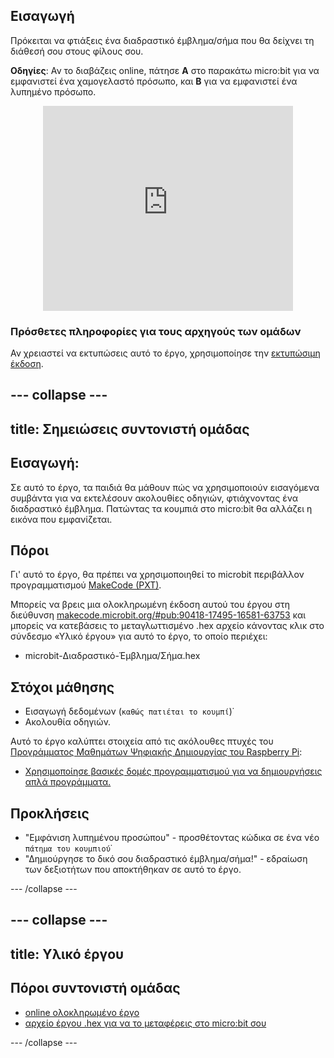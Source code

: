 ## Εισαγωγή

Πρόκειται να φτιάξεις ένα διαδραστικό έμβλημα/σήμα που θα δείχνει τη διάθεσή σου στους φίλους σου.

**Οδηγίες**: Αν το διαβάζεις online, πάτησε **A** στο παρακάτω micro:bit για να εμφανιστεί ένα χαμογελαστό πρόσωπο, και **Β** για να εμφανιστεί ένα λυπημένο πρόσωπο.

<div class="trinket" style="width:400px;margin: 0 auto;">
<div style="position:relative;height:0;padding-bottom:81.97%;overflow:hidden;"><iframe style="position:absolute;top:0;left:0;width:100%;height:100%;" src="https://makecode.microbit.org/---run?id=_M6yLfbemfPUv" allowfullscreen="allowfullscreen" sandbox="allow-popups allow-scripts allow-same-origin" frameborder="0"></iframe></div>
</div>

### Πρόσθετες πληροφορίες για τους αρχηγούς των ομάδων

Αν χρειαστεί να εκτυπώσεις αυτό το έργο, χρησιμοποίησε την [εκτυπώσιμη έκδοση](https://projects.raspberrypi.org/en/projects/interactive-badge/print).

## \--- collapse \---

## title: Σημειώσεις συντονιστή ομάδας

## Εισαγωγή:

Σε αυτό το έργο, τα παιδιά θα μάθουν πώς να χρησιμοποιούν εισαγόμενα συμβάντα για να εκτελέσουν ακολουθίες οδηγιών, φτιάχνοντας ένα διαδραστικό έμβλημα. Πατώντας τα κουμπιά στο micro:bit θα αλλάζει η εικόνα που εμφανίζεται.

## Πόροι

Γι' αυτό το έργο, θα πρέπει να χρησιμοποιηθεί το microbit περιβάλλον προγραμματισμού [MakeCode (PXT)](http://jumpto.cc/pxt-new).

Μπορείς να βρεις μια ολοκληρωμένη έκδοση αυτού του έργου στη διεύθυνση [makecode.microbit.org/#pub:90418-17495-16581-63753](https://makecode.microbit.org/#pub:90418-17495-16581-63753) και μπορείς να κατεβάσεις το μεταγλωττισμένο .hex αρχείο κάνοντας κλικ στο σύνδεσμο «Υλικό έργου» για αυτό το έργο, το οποίο περιέχει:

* microbit-Διαδραστικό-Έμβλημα/Σήμα.hex

## Στόχοι μάθησης

* Εισαγωγή δεδομένων (`καθώς πατιέται το κουμπί`)˙
* Ακολουθία οδηγιών.

Αυτό το έργο καλύπτει στοιχεία από τις ακόλουθες πτυχές του [Προγράμματος Μαθημάτων Ψηφιακής Δημιουργίας του Raspberry Pi](http://rpf.io/curriculum):

* [Χρησιμοποίησε βασικές δομές προγραμματισμού για να δημιουργήσεις απλά προγράμματα.](https://www.raspberrypi.org/curriculum/programming/creator)

## Προκλήσεις

* "Εμφάνιση λυπημένου προσώπου" - προσθέτοντας κώδικα σε ένα νέο `πάτημα του κουμπιού`˙
* "Δημιούργησε το δικό σου διαδραστικό έμβλημα/σήμα!" - εδραίωση των δεξιοτήτων που αποκτήθηκαν σε αυτό το έργο.

\--- /collapse \---

## \--- collapse \---

## title: Υλικό έργου

## Πόροι συντονιστή ομάδας

* [online ολοκληρωμένο έργο](https://makecode.microbit.org/#pub:90418-17495-16581-63753)
* [αρχείο έργου .hex για να το μεταφέρεις στο micro:bit σου](resources/microbit-Interactive-Badge.hex)

\--- /collapse \---